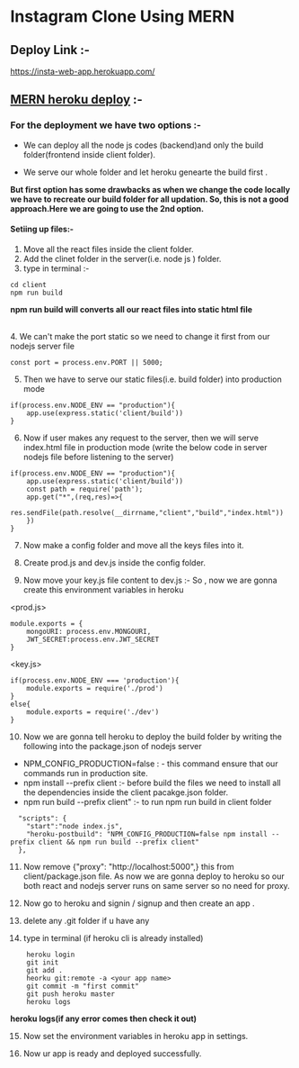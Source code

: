 
# Instagram Clone Using MERN 

## Deploy Link :-
https://insta-web-app.herokuapp.com/

## <u>MERN heroku deploy</u> :-

###   For the deployment we have two options :-

*   We can deploy all the node js codes (backend)and only the build folder(frontend inside client folder).

*   We serve our whole folder and let heroku  genearte the build first .



<strong>But first option  has some drawbacks as when we change the code locally we have to recreate our build folder for all updation. So, this is not a good approach.Here we are going to use the 2nd option.</strong>


####    Setiing up files:-

1. Move all the react files inside the client folder.
2. Add the clinet folder in the server(i.e. node js ) folder.
3.  type in terminal :-
```
cd client
npm run build
```
<strong>npm run build will converts all our react files into static html file</strong>

<br>
4.  We can't make the port static so we need to change it first from our nodejs server file

```
const port = process.env.PORT || 5000;
```

5.  Then we have to serve our static files(i.e. build folder) into production mode
```
if(process.env.NODE_ENV == "production"){
    app.use(express.static('client/build'))
}
```

6.  Now if user makes any request to the server, then we will serve index.html file in production mode
(write the below code in server nodejs file before listening to the server)

```
if(process.env.NODE_ENV == "production"){
    app.use(express.static('client/build'))
    const path = require('path');
    app.get("*",(req,res)=>{
        res.sendFile(path.resolve(__dirrname,"client","build","index.html"))
    })
}
```

7. Now make a config folder and move all the keys files into it.

8. Create prod.js and dev.js inside the config folder.

9.  Now move your key.js file content to dev.js :-
So , now  we are gonna create this environment variables in heroku

<prod.js>

```
module.exports = {
    mongoURI: process.env.MONGOURI,
    JWT_SECRET:process.env.JWT_SECRET
}
```


<key.js>

```
if(process.env.NODE_ENV === 'production'){
    module.exports = require('./prod')
}
else{
    module.exports = require('./dev')
}

```

10.  Now we are gonna tell heroku to deploy the build folder by writing the following into the package.json of nodejs server

*   NPM_CONFIG_PRODUCTION=false : - this command ensure that our commands run in production site.
*   npm install --prefix client :- before build the files we need to install all the dependencies inside the client pacakge.json folder.
*   npm run build --prefix client" :- to run npm run build in client folder
	
```
  "scripts": {
    "start":"node index.js",
    "heroku-postbuild": "NPM_CONFIG_PRODUCTION=false npm install --prefix client && npm run build --prefix client"
  },
```

11.  Now remove {"proxy": "http://localhost:5000",} this from client/package.json file. As now we are gonna deploy to heroku so our both react and nodejs server runs on same server so no need for proxy.


12. Now go to heroku and signin / signup and then create an app .

13. delete any .git folder if u have any

14. type in terminal (if heroku cli is already installed)
```
    heroku login
	git init
	git add .
	heorku git:remote -a <your app name>
	git commit -m "first commit"
	git push heroku master
	heroku logs
```
<strong>heroku logs(if any error comes then check it out)</strong>

15. Now set the environment variables in heroku app in settings.

16. Now ur app is ready and deployed successfully.



